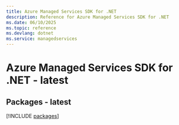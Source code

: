 ```yaml
---
title: Azure Managed Services SDK for .NET
description: Reference for Azure Managed Services SDK for .NET
ms.date: 06/10/2025
ms.topic: reference
ms.devlang: dotnet
ms.service: managedservices
---
```

# Azure Managed Services SDK for .NET - latest
## Packages - latest
[!INCLUDE [packages](managed-services-index.md)]